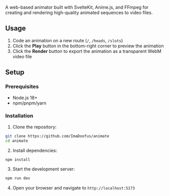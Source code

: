 A web-based animator built with SvelteKit, Anime.js, and FFmpeg for creating and rendering high-quality animated sequences to video files.

## Usage

1. Code an animation on a new route (`/`, `/heads`, `/slots`)
2. Click the **Play** button in the bottom-right corner to preview the animation
3. Click the **Render** button to export the animation as a transparent WebM video file

## Setup

### Prerequisites

- Node.js 18+ 
- npm/pnpm/yarn

### Installation

1. Clone the repository:
```bash
git clone https://github.com/ImaDoofus/animate
cd animate
```

2. Install dependencies:
```bash
npm install
```

3. Start the development server:
```bash
npm run dev
```

4. Open your browser and navigate to `http://localhost:5173`


